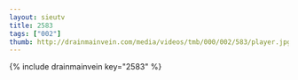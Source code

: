 ```yaml
--- 
layout: sieutv
title: 2583
tags: ["002"]
thumb: http://drainmainvein.com/media/videos/tmb/000/002/583/player.jpg
---
```

{% include drainmainvein key="2583" %} 
